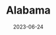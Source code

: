 ---
title: "Alabama"
cc-type: state
date: 2023-06-24
borders:
  - Florida
  - Georgia
  - Gulf of Mexico
  - Mississippi
  - Tennessee
country: United States
hashtag: alabama
tags:
  - state
  - United States
---